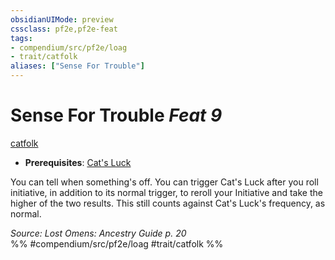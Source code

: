 ```yaml
---
obsidianUIMode: preview
cssclass: pf2e,pf2e-feat
tags:
- compendium/src/pf2e/loag
- trait/catfolk
aliases: ["Sense For Trouble"]
---
```

# Sense For Trouble  *Feat 9*  
[catfolk](/rules/traits/catfolk-b1.md)  

- **Prerequisites**: [Cat's Luck](/compendium/feats/cats-luck-apg.md)

You can tell when something's off. You can trigger Cat's Luck after you roll initiative, in addition to its normal trigger, to reroll your Initiative and take the higher of the two results. This still counts against Cat's Luck's frequency, as normal.

*Source: Lost Omens: Ancestry Guide p. 20*  
%% #compendium/src/pf2e/loag #trait/catfolk %%